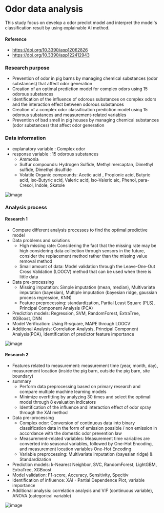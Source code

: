 # Odor data analysis
This study focus on develop a odor predict model and interpret the model's classification result by using explainable AI method.

#### Reference
- https://doi.org/10.3390/app12062826
- https://doi.org/10.3390/app122412943

### Research purpose
- Prevention of odor in pig barns by managing chemical substances (odor substances) that affect odor generation
- Creation of an optimal prediction model for complex odors using 15 odorous substances
- Identification of the influence of odorous substances on complex odors and the interaction effect between odorous substances
- Creation of a complex odor classification prediction model using 15 odorous substances and measurement-related variables
- Prevention of bad smell in pig houses by managing chemical substances (odor substances) that affect odor generation

### Data information
- explanatory variable : Complex odor
- response variable : 15 odorous substances
    - Ammonia
    - Sulfur compounds: Hydrogen Sulfide, Methyl mercaptan, Dimethyl sulfide, Dimethyl disulfide
    - Volatile Organic compounds: Acetic acid , Propionic acid, Butyric acid, Iso-Butyric acid, Valeric acid, Iso-Valeric aic, Phenol, para-Cresol, Indole, Skatole


![image](https://www.notion.so/image/https%3A%2F%2Fs3-us-west-2.amazonaws.com%2Fsecure.notion-static.com%2F234ff89f-fcdf-4385-b1d8-e56757189364%2FUntitled.png?id=799b5c0b-80ed-4f8c-a7ef-fdd8ddaec4fe&table=block&spaceId=6cc23a96-8110-4f80-9a0b-4eb515095500&width=2000&userId=e639e6c1-7dd8-4d51-97de-be9ead475dc3&cache=v2
)

### Analysis process

#### Research 1
- Compare different analysis processes to find the optimal predictive model
- Data problems and solutions
     - High missing rate: Considering the fact that the missing rate may be high considering data collection through sensors in the future, consider the replacement  method rather than the missing value removal method
     - Small amount of data: Model validation through the Leave-One-Out Cross Validation (LOOCV) method that can be used when there is little data
- Data pre-processing
     - Missing imputation: Simple imputation (mean, median), Multivariate imputation (bayesian), Multiple imputation (bayesian ridge, gaussian process regression, KNN)
     - Feature preprocessing: standardization, Partial Least Square (PLS), Principal Component Analysis (PCA)
- Prediction models: Regression, SVM, RandomForest, ExtraTree, XGBoost, DNN
- Model Verification: Using R-square, MAPE through LOOCV
- Additional Analysis: Correlation Analysis, Principal Component Analysis(PCA), Identification of predictor feature importance

![image](https://www.notion.so/image/https%3A%2F%2Fs3-us-west-2.amazonaws.com%2Fsecure.notion-static.com%2F0d89114d-efcd-4735-98a4-61ec2deece1b%2FUntitled.png?id=e90a3b0d-fe84-4106-8f77-124a8a2adc9e&table=block&spaceId=6cc23a96-8110-4f80-9a0b-4eb515095500&width=2000&userId=e639e6c1-7dd8-4d51-97de-be9ead475dc3&cache=v2)

#### Research 2
- Features related to measurement: measurement time (year, month, day), measurement location (inside the pig barn, outside the pig barn, site boundary)
- summary
     - Perform data preprocessing based on primary research and compare multiple machine learning models
     - Minimize overfitting by analyzing 30 times and select the optimal model through 8 evaluation indicators
     - Identification of the influence and interaction effect of odor spray through the XAI method
- Data pre-processing
     - Complex odor: Conversion of continuous data into binary classification data in the form of emission possible / non emission in accordance with the domestic odor prevention law
     - Measurement-related variables: Measurement time variables are converted into seasonal variables, followed by One-Hot Encoding, and measurement location variables One-Hot Encoding
     - Variable preprocessing: Multivariate imputation (bayesian ridge) & Standardization
- Prediction models: k-Nearest Neighbor, SVC, RandomForest, LightGBM, ExtraTree, XGBoost
- Model validation: F1-score, Accuracy, Sensitivity, Specitiv
- Identification of influence: XAI - Partial Dependence Plot, variable importance
- Additional analysis: correlation analysis and VIF (continuous variable), ANOVA (categorical variable)

![image](https://www.notion.so/image/https%3A%2F%2Fs3-us-west-2.amazonaws.com%2Fsecure.notion-static.com%2F59cd098c-2ae7-4cd7-883f-aebe8842bdee%2FUntitled.png?id=6721a0d4-3f73-4d07-b4ac-ccf79205a479&table=block&spaceId=6cc23a96-8110-4f80-9a0b-4eb515095500&width=2000&userId=e639e6c1-7dd8-4d51-97de-be9ead475dc3&cache=v2)

